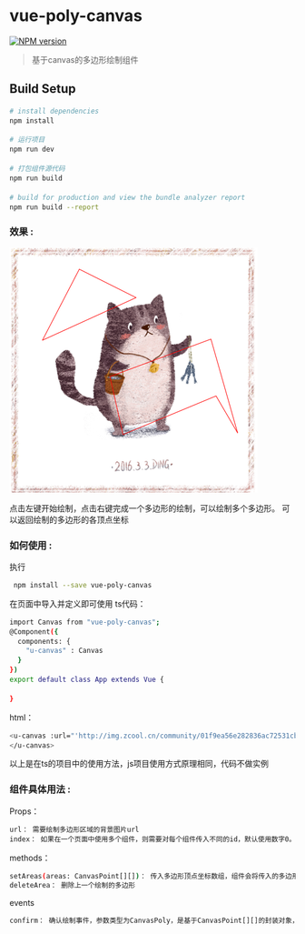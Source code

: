 # vue-poly-canvas

[![NPM version](https://img.shields.io/npm/v/flagwind-echarts.svg?style=flat)](https://www.npmjs.com/package/vue-poly-canvas)

> 基于canvas的多边形绘制组件

## Build Setup

``` bash
# install dependencies
npm install

# 运行项目
npm run dev

# 打包组件源代码
npm run build

# build for production and view the bundle analyzer report
npm run build --report
```

### 效果 :

![avatar](./example.png)

点击左键开始绘制，点击右键完成一个多边形的绘制，可以绘制多个多边形。
可以返回绘制的多边形的各顶点坐标

### 如何使用 :
执行
``` bash
 npm install --save vue-poly-canvas
``` 
在页面中导入并定义即可使用
ts代码：
``` bash
import Canvas from "vue-poly-canvas";
@Component({
  components: {
    "u-canvas" : Canvas
  }
})
export default class App extends Vue {

}
```
html：
``` bash
<u-canvas :url="'http://img.zcool.cn/community/01f9ea56e282836ac72531cbe0233b.jpg@2o.jpg'">
</u-canvas>
```

以上是在ts的项目中的使用方法，js项目使用方式原理相同，代码不做实例


### 组件具体用法 :
Props： 
``` bash
url： 需要绘制多边形区域的背景图片url
index： 如果在一个页面中使用多个组件，则需要对每个组件传入不同的id，默认使用数字0。
``` 
methods：
``` bash
setAreas(areas: CanvasPoint[][])： 传入多边形顶点坐标数组，组件会将传入的多边形数据进行绘制，可以绘制多个多边形，areas参数类型为CanvasPoint[][]，如果不使用CanvasPoint类型，使用{x，y}这种json对象也可以。
deleteArea： 删除上一个绘制的多边形
``` 
events
``` bash
confirm： 确认绘制事件，参数类型为CanvasPoly，是基于CanvasPoint[][]的封装对象，一般用于将绘制的多边形数据传输给父组件。
``` 



